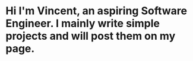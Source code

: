# Hi I'm Vincent, an aspiring Software Engineer. I mainly write simple projects and will post them on my page.


